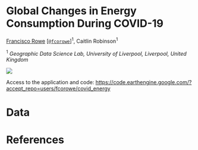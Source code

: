 # Global Changes in Energy Consumption During COVID-19

[Francisco Rowe](http://www.franciscorowe.com) [[`@fcorowe`](http://twitter.com/fcorowe)]<sup>1</sup>, Caitlin Robinson<sup>1</sup>

<sup>1</sup> *Geographic Data Science Lab, University of Liverpool, Liverpool, United Kingdom*

![](outputs/preliminary/image.png)


Access to the application and code: https://code.earthengine.google.com/?accept_repo=users/fcorowe/covid_energy

# Data

# References

